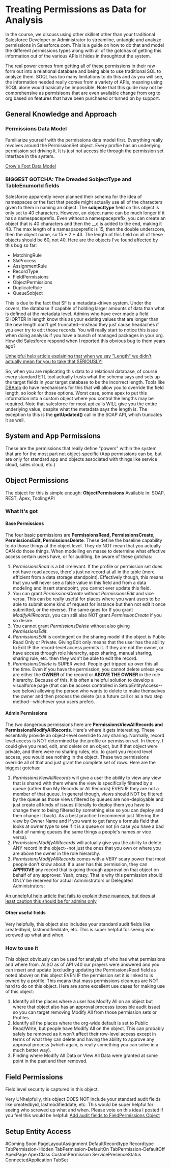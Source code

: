 # Treating Permissions as Data for Analysis
In the course, we discuss using other skillset other than your traditional Salesforce Developer or Administrator to streamline, untangle and analyze permissions in Salesforce.com.  This is a guide on how to do that and model the different permissions types along with all of the gotchas of getting this information out of the various APIs it hides in throughtout the system.  

The real power comes from getting all of these permissions in their raw form out into a relational database and being able to use traditional SQL to analyze them.  SOQL has too many limitations to do this and as you will see, the information needed really comes from a variety of APIs, meaning using SOQL alone would basically be impossible.  Note that this guide may not be comprehensive as permisisons that are even available change from org to org based on features that have been purchased or turned on by support.

## General Knowledge and Approach
### Permissions Data Model
Familiarize yourself with the permissions data model first.  Everything really revolves around the PermissionSet object.  Every proflie has an underlying permission set driving it.  It is just not accessible through the permission set interface in the system.

[Crow's Foot Data Model](https://developer.salesforce.com/docs/atlas.en-us.api.meta/api/sforce_api_erd_profile_permissions.htm)


### BIGGEST GOTCHA: The Dreaded SobjectType and TableEnumorId fields
Salesforce apparently never planned their schema for the idea of namespaces or the fact that people might actually use all of the characters given to them in naming an object.  The **sobjecttype** field on this object is only set to 40 characters.  However, an object name can be much longer if it has a namespaceprefix. Even without a namespaceprefix, you can create an object that is 40 characters and then the __c is added to the end, making it 43. The max length of a namespaceprefix is 15, then the double underscore, then the object name, so 15 + 2 + 43. The length of this field on all of these objects should be 60, not 40.  Here are the objects I've found affected by this bug so far:
* MatchingRule
* SlaProcess
* AssignmentRule
* RecordType
* FieldPermissions
* ObjectPermissions
* DuplicateRule
* QueueSobject

This is due to the fact that SF is a metadata-driven system.  Under the covers, the database if capable of holding larger amounts of data than what is defined at the metadata level.  Admins who have ever made a field SHORTER in length know this as your existing values that are longer than the new length don't get truncated--instead they just cause headaches if you ever try to edit those records.  You will really start to notice this issue when doing analysis if you have a bunch of managed packages in your org. How did Salesforce respond when I reported this obvious bug to them years ago?

[Unhelpful help article explaining that when we say "Length" we didn't actually mean for you to take that SERIOUSLY!](https://help.salesforce.com/articleView?id=000270252&language=en_US&type=1)

So, when you are replicating this data to a relational database, of course every standard ETL tool actually trusts what the schema says and sets up the target fields in your target database to be the incorrect length.  Tools like [DBAmp](http://www.forceamp.com/) do have mechanisms for this that will allow you to override the field length, so look for those options.  Worst case, some apex to put this information into a custom object where you control the lengths may be required.  Note that salesforce for most api calls WILL give you the entire underlying value, despite what the metadata says the length is.  The exception to this is the **getUpdated()** call in the SOAP API, which truncates it as well. 

## System and App Permissions
These are the permissions that really define "powers" within the system that are for the most part not object-specific (App permissions can be, but are only for standard app and objects associated with things like service cloud, sales cloud, etc.)

## Object Permissions
The object for this is simple enough: **ObjectPermissions**
Available in: SOAP, REST, Apex, ToolingAPI

### What it's got
#### Base Permissions
The four basic permissions are **PermissionsRead, PermissionsCreate, PermissionsEdit, PermissionsDelete**.  These define the baseline capability to do those things at the object level.  They do NOT mean that you actually CAN do those things.  When modelling en masse to determine what effective access certain users have, or for auditing, be aware of these gotchas:
1. *PermissionsRead* is a bit irrelevant.  If the profile or permission set does not have read access, there's just no record at all in the table (more efficient from a data storage standpoint).  Effectively though, this means that you will never see a false value in this field and from a data modeling and insert standpoint, you cannot ever update this field. 
2. You can grant *PermissionsCreate* without *PermissionsEdit* and vice versa.  This can be really useful for places where you want users to be able to submit some kind of request for instance but then not edit it once submitted, or the reverse.  The same goes for If you grant *ModifyAllRecords*, you can still also NOT grant *PermissionCreate* if you so desire.
3. You cannot grant *PermissionsDelete* without also giving *PermissionsEdit*.
4. *PermissionsEdit* is contingent on the sharing model if the object is Public Read Only or Private.  Giving Edit only means that the user has the ability to Edit IF the record-level access permits it.  If they are not the owner, or have access through role hierarchy, apex sharing, manual sharing, sharing rule, etc. then they won't be able to edit the record.
5. *PermissionsDelete* is SUPER weird.  People get tripped up over this all the time.  Even if you have the permission, you cannot delete unless you are either the **OWNER** of the record or **ABOVE THE OWNER** in the role hierarchy.  Because of this, it is often a helpful solution to develop a visualforce page (that can be access controlled in SetupEntityAccess--see below) allowing the person who wants to delete to make themselves the owner and then process the delete (as a future call or as a two step method--whichever your users prefer).  

#### Admin Permissions
The two dangerous permissions here are **PermissionsViewAllRecords and PermissionsModifyAllRecords**.  Here's where it gets interesting.  These essentially provide an object-level override to any sharing.  Normally, record level access is NOT determined by the profile or permission set.  In theory, I could give you read, edit, and delete on an object, but if that object were private, and there were no sharing rules, etc. to grant you record level access, you would see nothing in the object.  These two permissions override all of that and just grant the complete set of rows.  Here are the biggest gotchas:
1. *PermissionsViewAllRecords* will give a user the ability to view any view that is shared with them where the view is specifically filtered by a queue (rather than My Records or All Records) EVEN IF they are not a member of that queue.  In general though, views should NOT be filtered by the queue as those views filtered by queues are non-deployable and just create all kinds of issues (literally to deploy them you have to change them to being filtered by something else so you can deploy and then change it back).  As a best practice I recommend just filtering the view by Owner Name and if you want to get fancy a formula field that looks at owner.type to see if it is a queue or not (in case you have a bad habit of naming queues the same things a people's names or vice versa).
2. *PermissionsModifyAllRecords* will actually give you the ability to delete ANY record in the object--not just the ones that you own or where you are above the owner in the role hierarchy.
3. *PermissionsModifyAllRecords* comes with a VERY scary power that most people don't know about.  If a user has this permission, they can **APPROVE** any record that is going through approval on that object on behalf of any approver.  Yeah, crazy.  That is why this permission should ONLY be reserved for actual Administrators or Delegated Administrators: 

[An unhelpful help article that fails to explain these nuances, but does at least caution this should be for admins only](https://help.salesforce.com/articleView?id=users_profiles_view_all_mod_all.htm&type=5)

#### Other useful fields
Very helpfully, this object also includes your standard audit fields like createdbyid, lastmodifieddate, etc.  This is super helpful for seeing who screwed up what and when.  

### How to use it
This object obviously can be used for analysis of who has what permissions and where from.  ALSO as of API v40 our prayers were answered and you can insert and update (excluding updating the PermissionsRead field as noted above) on this object EVEN IF the permission set it is linked to is owned by a profile.  This means that mass permissions cleanups are NOT hard to do on this object.  Here are some excellent use cases for making use of this object:
1. Identify all the places where a user has Modify All on an object but where that object also has an approval processs (possible audit issue) so you can target removing Modify All from those permission sets or Profiles.
2. Identify all the places where the org-wide default is set to Public Read/Write, but people have Modify All on the object.  This can probably safely be removed as it won't affect their row-level access except in terms of what they can delete and having the ability to approve any approval process (which again, is really something you can solve in a much better way).
3. Finding where Modify All Data or View All Data were granted at some point in the past and then removed.

## Field Permissions
Field level security is captured in this object.  

Very UNhelpfully, this object DOES NOT include your standard audit fields like createdbyid, lastmodifieddate, etc.  This would be super helpful for seeing who screwed up what and when.  Please vote on this idea I posted if you feel this would be helpful:
[Add audit fields to FieldPermissions Object](https://success.salesforce.com/ideaView?id=0873A000000lGXhQAM)


## Setup Entity Access


#Coming Soon
PageLayoutAssignment
DefaultRecordtype
Recordtype
TabPermission-Hidden
TabPermission-DefaultOn
TabPermission-DefaultOff
ApexPage
ApexClass
CustomPermission
ServicePresenceStatus
ConnectedApplication
TabSet
